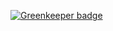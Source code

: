 
[![Greenkeeper badge](https://badges.greenkeeper.io/victorlenerd/studentcompanion.svg?token=8a1d2bb2f64b935186499dbbcfe6af1faa13d7f097279d35b42232ab114a5ef7&ts=1570260700833)](https://greenkeeper.io/)
